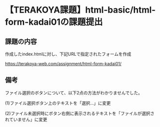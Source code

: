 # 【TERAKOYA課題】html-basic/html-form-kadai01の課題提出
 
## 課題の内容
 
作成したindex.htmlに対し、下記URLで指定されたフォームを作成

https://terakoya-web.com/assignment/html-form-kadai01/
 
## 備考

ファイル選択のボタンについて、以下2点の方法がわかりませんでした。
 
(1)ファイル選択ボタン上のテキストを「選択...」に変更

(2)ファイル未選択時にボタン右側に表示されるテキストを「ファイルが選択されていません」に変更